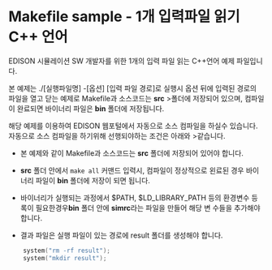 # Makefile sample - 1개 입력파일 읽기 C++ 언어

EDISON 시뮬레이션 SW 개발자를 위한 1개의 입력 파일 읽는 C++언어 예제 파일입니다.

본 예제는 ./[실행파일명] -[옵션] [입력 파일 경로]로 실행시 옵션 뒤에 입력된 경로의 파일을 열고 닫는 예제로 Makefile과 소스코드는  **src** >폴더에 저장되어 있으며, 컴파일이 완료되면 바이너리 파일은 **bin** 폴더에 저장됩니다.

해당 예제를 이용하여 EDISON 웹포털에서 자동으로 소스 컴파일을 하실수 있습니다. 자동으로 소스 컴파일을 하기위해 선행되야하는 조건은 아래와 >같습니다.

- 본 예제와 같이 Makefile과 소스코드는 **src** 폴더에 저장되어 있어야 합니다.

- **src** 폴더 안에서 ```make all``` 커맨드 입력시, 컴파일이 정상적으로 왼료된 경우 바이너리 파일이 **bin** 폴더에 저장이 되면 됩니다.

- 바이너리가 실행되는 과정에서 $PATH, $LD_LIBRARY_PATH 등의 환경변수 등록이 필요한경우**bin** 폴더 안에 **simrc**라는 파일을 만들어 해당 변
수들을 추가해야 합니다.

- 결과 파일은 실행 파일이 있는 경로에 result 폴더를 생성해야 합니다.

```C++
    system("rm -rf result");
	system("mkdir result");
```
